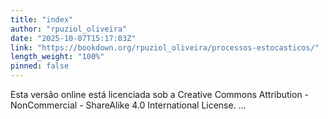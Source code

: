 ```yaml
---
title: "index"
author: "rpuziol_oliveira"
date: "2025-10-07T15:17:03Z"
link: "https://bookdown.org/rpuziol_oliveira/processos-estocasticos/"
length_weight: "100%"
pinned: false
---
```


Esta versão online está licenciada sob a Creative Commons Attribution - NonCommercial - ShareAlike 4.0 International License.  ...
